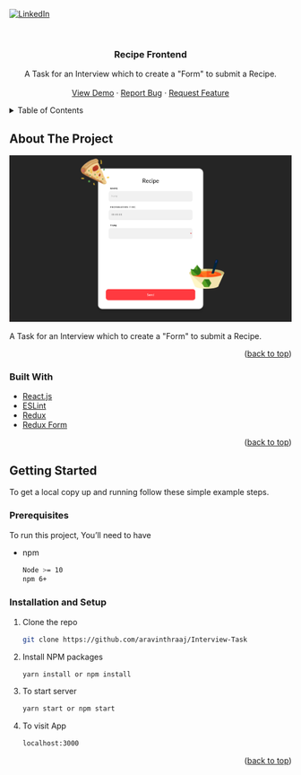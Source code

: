 <div id="top"></div>

[![LinkedIn][linkedin-shield]][linkedin-url]

<!-- PROJECT LOGO -->
<br />
<div align="center">

<h3 align="center">Recipe Frontend</h3>

  <p align="center">
    A Task for an Interview which to create a "Form" to submit a Recipe.
    <br />
    <br />
    <a href="https://aravinthraaj.github.io/Interview-Task/">View Demo</a>
    ·
    <a href="https://github.com/aravinthraaj/Interview-Task/issues">Report Bug</a>
    ·
    <a href="https://github.com/aravinthraaj/Interview-Task/issues">Request Feature</a>
  </p>
</div>

<!-- TABLE OF CONTENTS -->
<details>
  <summary>Table of Contents</summary>
  <ol>
    <li>
      <a href="#about-the-project">About The Project</a>
      <ul>
        <li><a href="#built-with">Built With</a></li>
      </ul>
    </li>
    <li>
      <a href="#getting-started">Getting Started</a>
      <ul>
        <li><a href="#prerequisites">Prerequisites</a></li>
        <li><a href="#installation">Installation</a></li>
      </ul>
    </li>

  </ol>
</details>

<!-- ABOUT THE PROJECT -->

## About The Project

[![Product Name Screen Shot][product-screenshot]](https://example.com)

A Task for an Interview which to create a "Form" to submit a Recipe.

<p align="right">(<a href="#top">back to top</a>)</p>

### Built With

- [React.js](https://reactjs.org)
- [ESLint](https://eslint.org)
- [Redux](https://redux.js.org)
- [Redux Form](https://redux-form.com)

<p align="right">(<a href="#top">back to top</a>)</p>

<!-- GETTING STARTED -->

## Getting Started

To get a local copy up and running follow these simple example steps.

### Prerequisites

To run this project, You’ll need to have

- npm
  ```sh
  Node >= 10
  npm 6+
  ```

### Installation and Setup

1. Clone the repo
   ```sh
   git clone https://github.com/aravinthraaj/Interview-Task
   ```
2. Install NPM packages
   ```sh
   yarn install or npm install
   ```
3. To start server
   ```sh
   yarn start or npm start
   ```
4. To visit App
   ```sh
   localhost:3000
   ```

<p align="right">(<a href="#top">back to top</a>)</p>

[linkedin-shield]: https://img.shields.io/badge/-LinkedIn-black.svg?style=for-the-badge&logo=linkedin&colorB=555
[linkedin-url]: https://linkedin.com/in/aravinthraaj
[product-screenshot]: Task.png
